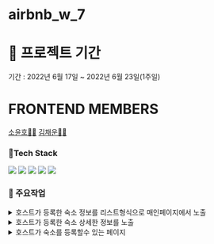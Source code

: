# airbnb_w_7

# 📌 프로젝트 기간
기간 : 2022년 6월 17일 ~ 2022년 6월 23일(1주일)

# FRONTEND MEMBERS
[소윤호👨‍💻](https://github.com/younhoso) [김채운👩‍💻](https://github.com/gureumwoon)

### 🧳Tech Stack
![](https://img.shields.io/badge/HTML5-E34F26?style=for-the-badge&logo=HTML5&logoColor=white)
![](https://img.shields.io/badge/styledComponents-db7093?style=for-the-badge&logo=styled-components&logoColor=white)
![](https://img.shields.io/badge/REACT-0A395B?style=for-the-badge&logo=REACT&logoColor=white)
![](https://img.shields.io/badge/Javascript-F7DF1E?style=for-the-badge&logo=JavaScript&logoColor=black)
![](https://img.shields.io/badge/AXIOS-671ddf?style=for-the-badge&logo=AXIOS&logoColor=black)

### 🔎 주요작업
<details>
<summary>호스트가 등록한 숙소 정보를 리스트형식으로 매인페이지에서 노출</summary>
<div markdown="1">
  <ul>
    <li>숙소 정보 카드를 클릭할 경우 해당 돌보미의 상세 페이지로 이동</li>
  </ul>
  <img width="400" src="https://user-images.githubusercontent.com/30254570/183369842-8a1988e7-bad7-4b67-b866-705cf73979ed.png"/>
</div>
</details>

<details>
<summary>호스트가 등록한 숙소 상세한 정보를 노출</summary>
<div markdown="1">
  <ul>
    <li>숙소 상세한 정보 확인</li>
    <li>댓글 작성 및 리뷰 확인</li>
  </ul>
  <img width="400" src="https://user-images.githubusercontent.com/30254570/183373358-8fc2d97d-d1f8-469b-a7c1-ed18c4a6b08c.png"/>
</div>
</details>

<details>
<summary>호스트가 숙소를 등록할수 있는 페이지</summary>
<div markdown="1">
  <ul>
    <li>하나의 setter함수를 커스텀하여 중복되는 useState를 하나로 통합시킴 (코드개선)
      <a href="https://github.com/younhoso/airbnb_w_7/blame/33717ef21403ffebc2b643e0a14dbb952a38b744/src/components/FormWrite.jsx#L45-L52" target='_blank'>[L45-L52라인 참고]</a>
    </li>
    <li>react-datepicker를 활용한 켈린더 제공</li>
    <li>react-daum-postcode를 활용한 숙소 상세 주소 입력란 제공</li>
  </ul>
  <img width="400" src="https://user-images.githubusercontent.com/30254570/183379692-e5b7dfc2-ee97-4484-9237-b8deff192ae3.png"/>
</div>
</details>
